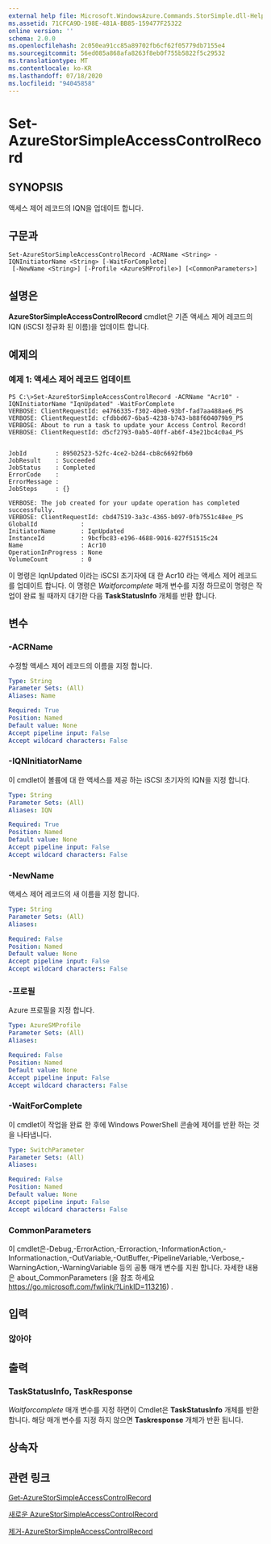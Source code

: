```yaml
---
external help file: Microsoft.WindowsAzure.Commands.StorSimple.dll-Help.xml
ms.assetid: 71CFCA9D-198E-481A-BB85-159477F25322
online version: ''
schema: 2.0.0
ms.openlocfilehash: 2c050ea91cc85a89702fb6cf62f05779db7155e4
ms.sourcegitcommit: 56ed085a868afa8263f8eb0f755b5822f5c29532
ms.translationtype: MT
ms.contentlocale: ko-KR
ms.lasthandoff: 07/18/2020
ms.locfileid: "94045858"
---
```

# Set-AzureStorSimpleAccessControlRecord

## SYNOPSIS
액세스 제어 레코드의 IQN을 업데이트 합니다.

## 구문과

```
Set-AzureStorSimpleAccessControlRecord -ACRName <String> -IQNInitiatorName <String> [-WaitForComplete]
 [-NewName <String>] [-Profile <AzureSMProfile>] [<CommonParameters>]
```

## 설명은
**AzureStorSimpleAccessControlRecord** cmdlet은 기존 액세스 제어 레코드의 IQN (iSCSI 정규화 된 이름)을 업데이트 합니다.

## 예제의

### 예제 1: 액세스 제어 레코드 업데이트
```
PS C:\>Set-AzureStorSimpleAccessControlRecord -ACRName "Acr10" -IQNInitiatorName "IqnUpdated" -WaitForComplete
VERBOSE: ClientRequestId: e4766335-f302-40e0-93bf-fad7aa488ae6_PS
VERBOSE: ClientRequestId: cfdbbd67-6ba5-4238-b743-b88f604079b9_PS
VERBOSE: About to run a task to update your Access Control Record! 
VERBOSE: ClientRequestId: d5cf2793-0ab5-40ff-ab6f-43e21bc4c0a4_PS


JobId        : 89502523-52fc-4ce2-b2d4-cb8c6692fb60
JobResult    : Succeeded
JobStatus    : Completed
ErrorCode    : 
ErrorMessage : 
JobSteps     : {}

VERBOSE: The job created for your update operation has completed successfully. 
VERBOSE: ClientRequestId: cbd47519-3a3c-4365-b097-0fb7551c48ee_PS
GlobalId            : 
InitiatorName       : IqnUpdated
InstanceId          : 9bcfbc83-e196-4688-9016-827f51515c24
Name                : Acr10
OperationInProgress : None
VolumeCount         : 0
```

이 명령은 IqnUpdated 이라는 iSCSI 초기자에 대 한 Acr10 라는 액세스 제어 레코드를 업데이트 합니다.
이 명령은 *Waitforcomplete* 매개 변수를 지정 하므로이 명령은 작업이 완료 될 때까지 대기한 다음 **TaskStatusInfo** 개체를 반환 합니다.

## 변수

### -ACRName
수정할 액세스 제어 레코드의 이름을 지정 합니다.

```yaml
Type: String
Parameter Sets: (All)
Aliases: Name

Required: True
Position: Named
Default value: None
Accept pipeline input: False
Accept wildcard characters: False
```

### -IQNInitiatorName
이 cmdlet이 볼륨에 대 한 액세스를 제공 하는 iSCSI 초기자의 IQN을 지정 합니다.

```yaml
Type: String
Parameter Sets: (All)
Aliases: IQN

Required: True
Position: Named
Default value: None
Accept pipeline input: False
Accept wildcard characters: False
```

### -NewName
액세스 제어 레코드의 새 이름을 지정 합니다.

```yaml
Type: String
Parameter Sets: (All)
Aliases: 

Required: False
Position: Named
Default value: None
Accept pipeline input: False
Accept wildcard characters: False
```

### -프로필
Azure 프로필을 지정 합니다.

```yaml
Type: AzureSMProfile
Parameter Sets: (All)
Aliases: 

Required: False
Position: Named
Default value: None
Accept pipeline input: False
Accept wildcard characters: False
```

### -WaitForComplete
이 cmdlet이 작업을 완료 한 후에 Windows PowerShell 콘솔에 제어를 반환 하는 것을 나타냅니다.

```yaml
Type: SwitchParameter
Parameter Sets: (All)
Aliases: 

Required: False
Position: Named
Default value: None
Accept pipeline input: False
Accept wildcard characters: False
```

### CommonParameters
이 cmdlet은-Debug,-ErrorAction,-Erroraction,-InformationAction,-Informationaction,-OutVariable,-OutBuffer,-PipelineVariable,-Verbose,-WarningAction,-WarningVariable 등의 공통 매개 변수를 지원 합니다. 자세한 내용은 about_CommonParameters (을 참조 하세요 https://go.microsoft.com/fwlink/?LinkID=113216) .

## 입력

### 않아야

## 출력

### TaskStatusInfo, TaskResponse
*Waitforcomplete* 매개 변수를 지정 하면이 Cmdlet은 **TaskStatusInfo** 개체를 반환 합니다.
해당 매개 변수를 지정 하지 않으면 **Taskresponse** 개체가 반환 됩니다.

## 상속자

## 관련 링크

[Get-AzureStorSimpleAccessControlRecord](./Get-AzureStorSimpleAccessControlRecord.md)

[새로운 AzureStorSimpleAccessControlRecord](./New-AzureStorSimpleAccessControlRecord.md)

[제거-AzureStorSimpleAccessControlRecord](./Remove-AzureStorSimpleAccessControlRecord.md)



